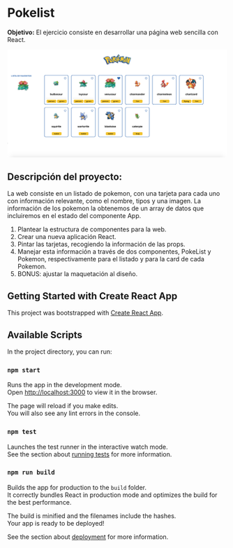 # Pokelist

**Objetivo:** El ejercicio consiste en desarrollar una página web sencilla con React.

![EnunciadoEvaluaciónIntermedia](https://raw.githubusercontent.com/NurAhissami/poke-list/main/pokemon.png)

## Descripción del proyecto:

La web consiste en un listado de pokemon, con una tarjeta para cada uno con información relevante, como el nombre, tipos y una imagen. La información de los pokemon la obtenemos de un array de datos que incluiremos en el estado del componente App.

1. Plantear la estructura de componentes para la web.
2. Crear una nueva aplicación React.
3. Pintar las tarjetas, recogiendo la información de las props.
4. Manejar esta información a través de dos componentes, PokeList y Pokemon, respectivamente para el listado y para la card de cada Pokemon.
5. BONUS: ajustar la maquetación al diseño.





## Getting Started with Create React App

This project was bootstrapped with [Create React App](https://github.com/facebook/create-react-app).

## Available Scripts

In the project directory, you can run:

### `npm start`

Runs the app in the development mode.\
Open [http://localhost:3000](http://localhost:3000) to view it in the browser.

The page will reload if you make edits.\
You will also see any lint errors in the console.

### `npm test`

Launches the test runner in the interactive watch mode.\
See the section about [running tests](https://facebook.github.io/create-react-app/docs/running-tests) for more information.

### `npm run build`

Builds the app for production to the `build` folder.\
It correctly bundles React in production mode and optimizes the build for the best performance.

The build is minified and the filenames include the hashes.\
Your app is ready to be deployed!

See the section about [deployment](https://facebook.github.io/create-react-app/docs/deployment) for more information.


